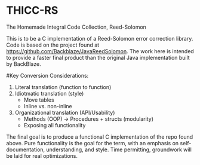 # THICC-RS
The Homemade Integral Code Collection, Reed-Solomon

This is to be a C implementation of a Reed-Solomon error correction library. Code is based on the project
found at https://github.com/Backblaze/JavaReedSolomon. The work here is intended to provide a faster final
product than the original Java implementation built by BackBlaze.


#Key Conversion Considerations:

1) Literal translation (function to function)
2) Idiotmatic translation (style)
    - Move tables
    - Inline vs. non-inline
3) Organizational translation (API/Usability)
    - Methods (OOP) -> Procedures + structs (modularity)
    - Exposing all functionality
    

The final goal is to produce a functional C implementation of the repo found above. Pure functionality is the
goal for the term, with an emphasis on self-documentation, understanding, and style. Time permitting, groundwork
will be laid for real optimizations.
